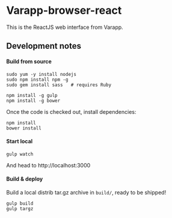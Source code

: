 # Varapp-browser-react

This is the ReactJS web interface from Varapp.

## Development notes

#### Build from source

    sudo yum -y install nodejs
    sudo npm install npm -g
    sudo gem install sass   # requires Ruby

    npm install -g gulp
    npm install -g bower

Once the code is checked out, install dependencies:

    npm install
    bower install

#### Start local

    gulp watch

And head to http://localhost:3000

#### Build & deploy

Build a local distrib tar.gz archive in  `build/`, ready to be shipped!

    gulp build
    gulp targz

